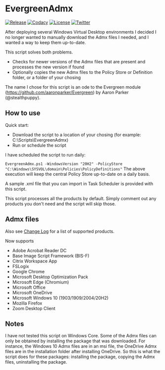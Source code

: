# EvergreenAdmx

[![Release][github-release-badge]][github-release]
[![Codacy][code-quality-badge]][code-quality]
[![License][license-badge]][license]
[![Twitter][twitter-follow-badge]][twitter-follow]


After deploying several Windows Virtual Desktop environments I decided I no longer wanted to manually download the Admx files I needed, and I wanted a way to keep them up-to-date.

This script solves both problems.
*  Checks for newer versions of the Admx files that are present and processes the new version if found
*  Optionally copies the new Admx files to the Policy Store or Definition folder, or a folder of your chosing

The name I chose for this script is an ode to the Evergreen module (https://github.com/aaronparker/Evergreen) by Aaron Parker (@stealthpuppy).

## How to use

Quick start:
*  Download the script to a location of your chosing (for example: C:\Scripts\EvergreenAdmx)
*  Run or schedule the script

I have scheduled the script to run daily:

`
EvergreenAdmx.ps1 -WindowsVersion "20H2" -PolicyStore "C:\Windows\SYSVOL\domain\Policies\PolicyDefinitions"
`
The above execution will keep the central Policy Store up-to-date on a daily basis.

A sample .xml file that you can import in Task Scheduler is provided with this script.

This script processes all the products by default. Simply comment out any products you don't need and the script will skip those.

## Admx files

Also see [Change Log](https://github.com/msfreaks/EvergreenAdmx/blob/main/CHANGELOG.md) for a list of supported products.

Now supports
*  Adobe Acrobat Reader DC
*  Base Image Script Framework (BIS-F)
*  Citrix Workspace App
*  FSLogix
*  Google Chrome
*  Microsoft Desktop Optimization Pack
*  Microsoft Edge (Chromium)
*  Microsoft Office
*  Microsoft OneDrive
*  Microsoft Windows 10 (1903/1909/2004/20H2)
*  Mozilla Firefox
*  Zoom Desktop Client

## Notes

I have not tested this script on Windows Core.
Some of the Admx files can only be obtained by installing the package that was downloaded. For instance, the Windows 10 Admx files are in an msi file, the OneDrive Admx files are in the installation folder after installing OneDrive.
So this is what the script does for these packages: installing the package, copying the Admx files, uninstalling the package.

[github-release-badge]: https://img.shields.io/github/release/msfreaks/EvergreenAdmx.svg?style=flat-square
[github-release]: https://github.com/msfreaks/EvergreenAdmx/releases/latest
[code-quality-badge]: https://app.codacy.com/project/badge/Grade/c0efab02b66442399bb16b0493cdfbef
[code-quality]: https://www.codacy.com/gh/msfreaks/EvergreenAdmx/dashboard?utm_source=github.com&amp;utm_medium=referral&amp;utm_content=msfreaks/EvergreenAdmx&amp;utm_campaign=Badge_Grade
[license-badge]: https://img.shields.io/github/license/msfreaks/EvergreenAdmx.svg?style=flat-square
[license]: https://github.com/msfreaks/EvergreenAdmx/blob/master/LICENSE
[twitter-follow-badge]: https://img.shields.io/twitter/follow/menschab?style=flat-square
[twitter-follow]: https://twitter.com/menschab?ref_src=twsrc%5Etfw
